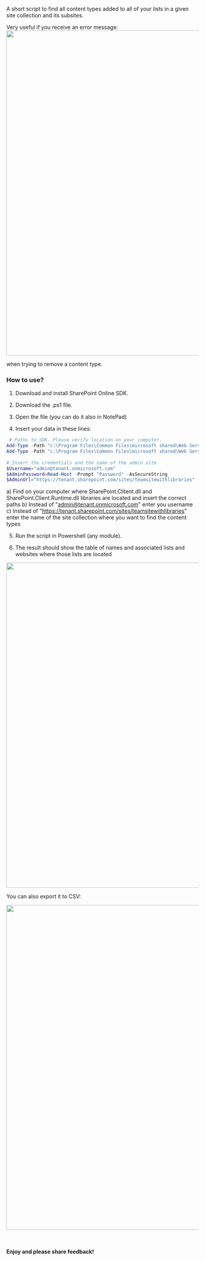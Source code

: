 A short script to find all content types added to all of your lists in a given site collection and its subsites.

 

Very useful if you receive an error message:
 <img src="../Find content types added to your lists (recursive)/Error.PNG" width="850">
 



when trying to remove a content type.

 

 

 

<h3>How to use?</h3>



1. Download and install SharePoint Online SDK.

2. Download the .ps1 file.

3. Open the file (you can do it also in NotePad)

4. Insert your data in these lines:

```PowerShell
 # Paths to SDK. Please verify location on your computer. 
Add-Type -Path "c:\Program Files\Common Files\microsoft shared\Web Server Extensions\15\ISAPI\Microsoft.SharePoint.Client.dll"  
Add-Type -Path "c:\Program Files\Common Files\microsoft shared\Web Server Extensions\15\ISAPI\Microsoft.SharePoint.Client.Runtime.dll"  
 
# Insert the credentials and the name of the admin site 
$Username="admin@tenant.onmicrosoft.com" 
$AdminPassword=Read-Host -Prompt "Password" -AsSecureString 
$AdminUrl="https://tenant.sharepoint.com/sites/teamsitewithlibraries" 
```

a) Find on your computer where SharePoint.Clitent.dll and SharePoint.Client.Runtime.dll libraries are located and insert the correct paths
b)  Instead of "admin@tenant.onmicrosoft.com" enter you username
c) Instead of "https://tenant.sharepoint.com/sites/teamsitewithlibraries" enter the name of the site collection where you want to find the content types
 

5. Run the script in Powershell (any module). 

6. The result should show the table of names and associated lists and websites where those lists are located
<img src="../Find content types added to your lists (recursive)/recursiveResult.PNG" width="850">
 

 

You can also export it to CSV:

<img src="../Find content types added to your lists (recursive)/recursiveResult2.PNG" width="850">
 

 
<br/><br/>
<b>Enjoy and please share feedback!</b>